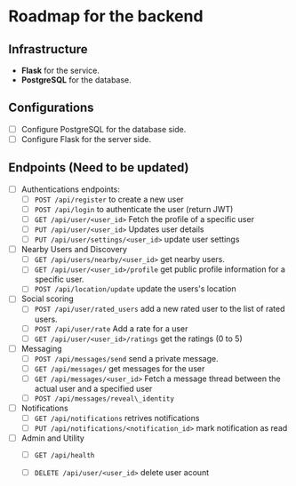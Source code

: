 # Roadmap for the backend
## Infrastructure
- **Flask** for the service.
- **PostgreSQL** for the database.

## Configurations
- [ ] Configure PostgreSQL for the database side.
- [ ] Configure Flask for the server side.

## Endpoints (Need to be updated)
- [ ] Authentications endpoints:
    - [ ] `POST /api/register` to create a new user
    - [ ] `POST /api/login` to authenticate the user (return JWT)
    - [ ] `GET /api/user/<user_id>` Fetch the profile of a specific user
    - [ ] `PUT /api/user/<user_id>` Updates user details
    - [ ] `PUT /api/user/settings/<user_id>` update user settings

- [ ] Nearby Users and Discovery
    - [ ] `GET /api/users/nearby/<user_id>` get nearby users.
    - [ ] `GET /api/user/<user_id>/profile` get public profile information for a specific user.
    - [ ] `POST /api/location/update` update the users's location

- [ ] Social scoring
    - [ ] `POST /api/user/rated_users` add a new rated user to the list of rated users.
    - [ ] `POST /api/user/rate` Add a rate for a user
    - [ ] `GET /api/user/<user_id>/ratings` get the ratings (0 to 5)

- [ ] Messaging
    - [ ] `POST /api/messages/send` send a private message.
    - [ ] `GET /api/messages/` get messages for the user
    - [ ] `GET /api/messages/<user_id>` Fetch a message thread between the actual user and a specified user
    - [ ] `POST /api/messages/reveal\_identity`

- [ ] Notifications
    - [ ] `GET /api/notifications` retrives notifications
    - [ ] `PUT /api/notifications/<notification_id>` mark notification as read

- [ ] Admin and Utility
    - [ ] `GET /api/health`
    - [ ] `DELETE /api/user/<user_id>` delete user acount


